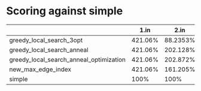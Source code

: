 # Scoring against simple

| | 1.in | 2.in | 3.in | 4.in | eucledian_fair_salesman_large.in | eucledian_large.in | eucledian_not_regular_only_large.in | eucledian_regular_large.in | fair_salesman_p50_large.in | fair_salesman_p50_medium.in | fair_salesman_p70_large.in | fair_salesman_p70_medium.in | not_regular_only_p20_large.in | not_regular_only_p20_medium.in | not_regular_only_p40_large.in | not_regular_only_p40_medium.in | not_regular_only_p80_large.in | not_regular_only_p80_medium.in | regular_large.in | whirl_large.in |
| --- | --- | --- | --- | --- | --- | --- | --- | --- | --- | --- | --- | --- | --- | --- | --- | --- | --- | --- | --- | --- |
| greedy_local_search_3opt|  421.06% |  88.2353% |  122.302% |  108.46% |  100% |  100% |  100% |  100% |  399.886% |  250.917% |  570.153% |  347.528% |  151.227% |  116.786% |  -0.000194599% |  315.652% |  100% |  355.718% |  232.894% |  99.8431% |
| greedy_local_search_anneal|  421.06% |  202.128% |  213.654% |  185.386% |  100% |  100% |  100% |  100% |  2226.47% |  944.189% |  3230.84% |  1326.65% |  -1.2047e+08% |  316.197% |  100% |  1490.27% |  100% |  922.802% |  1206.17% |  99.5869% |
| greedy_local_search_anneal_optimization|  421.06% |  202.872% |  212.93% |  184.805% |  100% |  100% |  100% |  100% |  1816.92% |  939.299% |  3230.84% |  1413.89% |  -1.2047e+08% |  316.197% |  100% |  1490.27% |  100% |  922.802% |  1151.79% |  99.5869% |
| new_max_edge_index|  421.06% |  161.205% |  213.306% |  184.805% |  100% |  100% |  100% |  100% |  2472.86% |  944.189% |  3946.83% |  1427.46% |  -1.2047e+08% |  316.197% |  100% |  1490.27% |  100% |  922.802% |  1206.17% |  99.5869% |
| simple|  100% |  100% |  100% |  100% |  100% |  100% |  100% |  100% |  100% |  100% |  100% |  100% |  100% |  100% |  100% |  100% |  100% |  100% |  100% |  100% |
